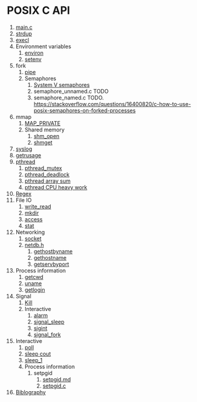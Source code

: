 # POSIX C API

1.  [main.c](main.c)
1.  [strdup](strdup.c)
1.  [execl](execl.c)
1.  Environment variables
    1.  [environ](environ.c)
    1.  [setenv](setenv.c)
1.  fork
    1.  [pipe](pipe.c)
    1.  Semaphores
        1.  [System V semaphores](semaphore_sysv.c)
        1.  semaphore_unnamed.c TODO
        1.  semaphore_named.c TODO. https://stackoverflow.com/questions/16400820/c-how-to-use-posix-semaphores-on-forked-processes
1.  mmap
    1.  [MAP_PRIVATE](map_private.c)
    1.  Shared memory
        1.  [shm_open](shm_open.c)
        1.  [shmget](shmget.c)
1.  [syslog](syslog.c)
1.  [getrusage](getrusage.c)
1.  [pthread](pthread.md)
    1. [pthread_mutex](pthread_mutex.c)
    1. [pthread_deadlock](pthread_deadlock.c)
    1. [pthread array sum](interactive/pthread_array_sum.c)
    1. [pthread CPU heavy work](interactive/pthread_cpu_heavy_work.c)
1.  [Regex](regex.c)
1.  File IO
    1. [write_read](write_read.c)
    1. [mkdir](mkdir.c)
    1. [access](mkdir.c)
    1. [stat](stat.c)
1.  Networking
    1.  [socket](socket/)
    1.  [netdb.h](netdb-h.md)
        1. [gethostbyname](gethostbyname.c)
        1. [gethostname](gethostname.c)
        1. [getservbyport](getservbyport.c)
1.  Process information
    1.  [getcwd](getcwd.c)
    1.  [uname](uname.c)
    1.  [getlogin](getlogin.c)
1.  Signal
    1.  [Kill](kill.c)
    1.  Interactive
        1.  [alarm](interactive/alarm.c)
        1.  [signal_sleep](interactive/signal_sleep.c)
        1.  [sigint](interactive/sigint.c)
        1.  [signal_fork](interactive/signal_fork.c)
1.  Interactive
    1.  [poll](interactive/poll.c)
    1.  [sleep cout](interactive/sleep_count.c)
    1.  [sleep_1](interactive/sleep_1.c)
    1.  Process information
        1.  setpgid
            1. [setpgid.md](interactive/setpgid.md)
            1. [setpgid.c](interactive/setpgid.c)
1.  [Biblography](bibliography.md)
